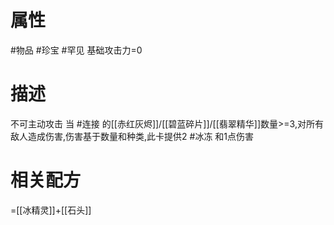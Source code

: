 # 属性
#物品 
#珍宝 
#罕见 
基础攻击力=0
# 描述
不可主动攻击
当 #连接 的[[赤红灰烬]]/[[碧蓝碎片]]/[[翡翠精华]]数量>=3,对所有敌人造成伤害,伤害基于数量和种类,此卡提供2 #冰冻 和1点伤害
# 相关配方
=[[冰精灵]]+[[石头]]